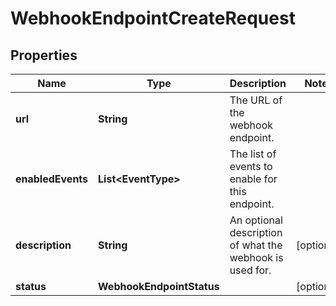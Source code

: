 

# WebhookEndpointCreateRequest


## Properties

| Name | Type | Description | Notes |
|------------ | ------------- | ------------- | -------------|
|**url** | **String** | The URL of the webhook endpoint. |  |
|**enabledEvents** | **List&lt;EventType&gt;** | The list of events to enable for this endpoint. |  |
|**description** | **String** | An optional description of what the webhook is used for. |  [optional] |
|**status** | **WebhookEndpointStatus** |  |  [optional] |



